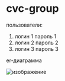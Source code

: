 # cvc-group

пользователи:
1. логин 1 пароль 1
2. логин 2 пароль 2
3. логин 3 пароль 3

er-диаграмма

![изображение](https://github.com/user-attachments/assets/6e948e3a-56aa-464b-bbda-70c814575056)
